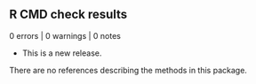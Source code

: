## R CMD check results

0 errors | 0 warnings | 0 notes 

* This is a new release.

There are no references describing the methods in this package.

